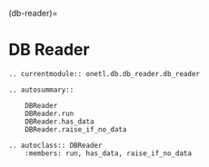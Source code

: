 (db-reader)=

# DB Reader

```{eval-rst}
.. currentmodule:: onetl.db.db_reader.db_reader
```

```{eval-rst}
.. autosummary::

    DBReader
    DBReader.run
    DBReader.has_data
    DBReader.raise_if_no_data
```

```{eval-rst}
.. autoclass:: DBReader
    :members: run, has_data, raise_if_no_data
```
